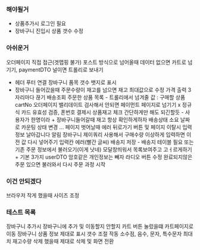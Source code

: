 ### 해야될거
- 상품추가시 로그인 필요
- 장바구니 진입시 상품 갯수 수정 

### 아쉬운거 
오더페이지 직접 접근(겟맵핑 불가) 포스트 방식으로 넘어올때 데이터 없으면 카트로 넘기기, paymentDTO 널이면 트롤리로 보내기 

- 헤더 푸터 연결 장바구니 품목 갯수 뱃지로 표시
- 장바구니 들어갔을때 주문수량이 재고를 넘으면 재고 최대값으로 수정
  가격 출력 3자리마다 끊기 
배송조회 주문한 상품 목록 - 트롤리에서 넘겨줄 값 : 구매할 상품 cartNo
오더페이지 밸리데이트 검사해서 안되면 페이먼트 페이지로 넘기기 x
정규식 카드 유효성 검증, 폰번호 
결제시 상품재고 체크 간단하게만 해도 되긴할듯 - 사용자가 한명이라 + 장바구니들어갈때 재고 항상 확인하게하자
배송상태 소요 날짜로 카운팅 상태 변경 ... 
페이지 벗어날때 에러 뒤로가기 버튼 및 페이지 이탈시 입력정보 날아갑니다 알림
장바구니 제이쿼리 사용해서 구매수량 이상하게 입력하면 이전 값 다시 넣어주기
입력칸 에러(빨간 글씨)
배송지 저장 - 배송지 테이블 필요 또는 기존 주문 정보에서 불러오기(이게 낫네) 모달창띄워서 목록보여주고 고ㅓ르게하기 + 기본 3가지
userDTO 암호같은 개인정보는 빼자
라디오 버튼 수정
완료되지않은 주문 있으면 불러와서 다시 주문 과정 시작

### 이건 안되겠다 
브라우저 작게 했을때 사이즈 조정

### 테스트 목록 
장바구니 추가시 장바구니에 추가 및 이동할지 안할지
카트 버튼 눌렀을떄 카트페이지로 이동
장바구니 상품 정보 제대로 표시
갯수 조절 작동 소수점, 음수, 문자, 특수문자 최대치 재고수량
삭제 했을때 제대로 삭제 및 화면 전환 
